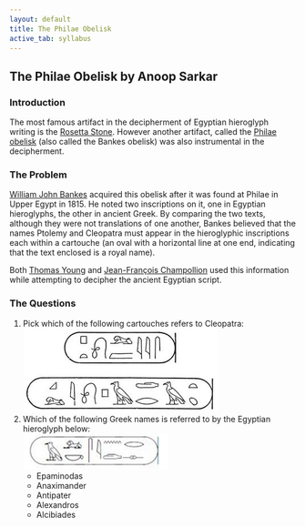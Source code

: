 ```yaml
---
layout: default
title: The Philae Obelisk
active_tab: syllabus
---
```


## The Philae Obelisk <span class="text-muted">by Anoop Sarkar</span>

### Introduction

The most famous artifact in the decipherment of Egyptian hieroglyph
writing is the [Rosetta Stone]("http://en.wikipedia.org/wiki/Rosetta_Stone").  However
another artifact, called the [Philae obelisk]("http://en.wikipedia.org/wiki/Philae_obelisk") (also called
the Bankes obelisk) was also instrumental in the decipherment.

### The Problem

[William John Bankes]("http://en.wikipedia.org/wiki/William_John_Bankes")
acquired this obelisk after it was found at Philae in Upper Egypt
in 1815.  He noted two inscriptions on it, one in Egyptian hieroglyphs,
the other in ancient Greek. By comparing the two texts, although
they were not translations of one another, Bankes believed that the
names Ptolemy and Cleopatra must appear in the hieroglyphic
inscriptions each within a cartouche (an oval with a horizontal
line at one end, indicating that the text enclosed is a royal name).

Both [Thomas Young](http://en.wikipedia.org/wiki/Thomas_Young_%28scientist%29)
and [Jean-François Champollion](http://en.wikipedia.org/wiki/Jean-Fran%C3%A7ois_Champollion)
used this information while attempting to decipher the ancient Egyptian script. 

### The Questions

1. Pick which of the following cartouches refers to Cleopatra:<br/>
![Philae obelisk inscription](philae1.png 'Philae obelisk inscription')
1. Which of the following Greek names is referred to by the Egyptian hieroglyph below:<br/>
![Mystery glyph](philae2.png 'Mystery glyph')
   * Epaminodas
   * Anaximander
   * Antipater
   * Alexandros
   * Alcibiades

